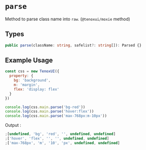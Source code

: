 # `parse`

Method to parse class name into `raw`. (`@tenoxui/moxie` method)

## Types

```typescript
public parse(className: string, safelist?: string[]): Parsed {}
```

## Example Usage

```javascript
const css = new TenoxUI({
  property: {
    bg: 'background',
    m: 'margin',
    flex: 'display: flex'
  }
})

console.log(css.main.parse('bg-red'))
console.log(css.main.parse('hover:flex'))
console.log(css.main.parse('max-768px:m-10px'))
```

Output :

```javascript
;[undefined, 'bg', 'red', '', undefined, undefined]
;['hover', 'flex', '', '', undefined, undefined]
;['max-768px', 'm', '10', 'px', undefined, undefined]
```
